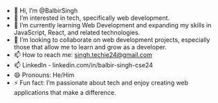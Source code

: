 - 👋 Hi, I’m @BalbirSingh
- 👀 I’m interested in tech, specifically web development.
- 🌱 I’m currently learning Web Development and expanding my skills in JavaScript, React, and related technologies.
- 💞️ I’m looking to collaborate on web development projects, especially those that allow me to learn and grow as a developer.
- 📫 How to reach me: singh.techie24@gmail.com
- 📫 LinkedIn - linkedin.com/in/balbir-singh-cse24
- 😄 Pronouns: He/Him
- ⚡ Fun fact: I’m passionate about tech and enjoy creating web applications that make a difference.

<!---
singhtechie24/singhtechie24 is a ✨ special ✨ repository because its `README.md` (this file) appears on your GitHub profile.
You can click the Preview link to take a look at your changes.
--->
